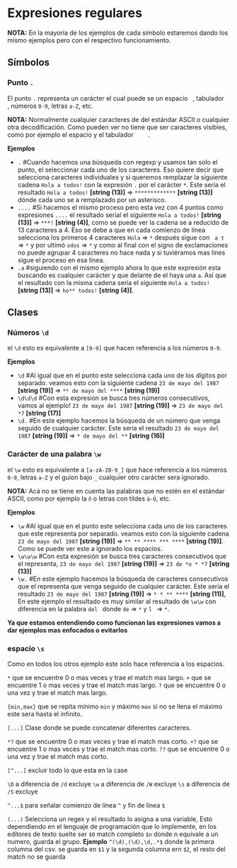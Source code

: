 # Expresiones regulares
**NOTA:** En la mayoría de los ejemplos de cada símbolo estaremos dando los mismo ejemplos pero con el respectivo funcionamiento.

## Símbolos
### Punto `.`
El punto `.` representa un carácter el cual puede se un espacio ` `, tabulador `	`, números `0-9`, letras `a-Z`, etc.

**NOTA:** Normalmente cualquier caracteres de del estándar ASCII o cualquier otra decodificación. Como pueden ver no tiene que ser caracteres visibles, como por ejemplo el espacio y el tabulador `	`.

**Ejemplos**
 * `.` #Cuando hacemos una búsqueda con regexp y usamos tan solo el punto, el seleccionar cada uno de los caracteres. Eso quiere decir que selecciona caracteres individuales y si queremos remplazar la siguiente cadena `Hola a todos!` con la expresión `.` por el carácter `*`. Este seria el resultado `Hola a todos!` **[string (13)]** => `*************` **[string (13)]** dónde cada uno se a remplazado por un asterisco.
 * `....` #Si hacemos el mismo proceso pero esta vez con 4 puntos como expresiones `....` el resultado serial el siguiente `Hola a todos!` **[string (13)]** => `***!` **[string (4)]**, como se puede ver la cadena se a reducido de 13 caracteres a 4. Eso se debe a que en cada comienzo de línea selecciona los primeros 4 caracteres `Hola` => `*` después sigue con ` a t` => `*` y por ultimó `odos` => `*` y como al final con el signo de exclamaciones no puede agrupar 4 caracteres no hace nada y si tuviéramos mas lines sigue el proceso en esa línea.
 * `.a` #siguiendo con el mismo ejemplo ahora lo que este expresión esta buscando es cualquier carácter y que delante de el haya una `a`. Así que el resultado con la misma cadena seria el siguiente `Hola a todos!` **[string (13)]** => `ho** todos!` **[string (4)]**.
## Clases
### Números `\d`
el `\d` esto es equivalente a `[0-9]` que hacen referencia a los números `0-9`.

**Ejemplos**
 * `\d` #Al igual que en el punto este selecciona cada uno de los dígitos por separado. veamos esto con la siguiente cadena `23 de mayo del 1987` **[string (19)]** => `** de mayo del ****` **[string (19)]**
 * `\d\d\d` #Con esta expresión se busca tres números consecutivos, vamos al ejemplo! `23 de mayo del 1987` **[string (19)]** => `23 de mayo del *7` **[string (17)]**
 * `\d.` #En este ejemplo hacemos la búsqueda de un número que venga seguido de cualquier carácter. Este seria el resultado `23 de mayo del 1987` **[string (19)]** => `* de mayo del **` **[string (16)]**

### Carácter de una palabra `\w`
el `\w` esto es equivalente a `[a-zA-Z0-9_]` que hace referencia a los números `0-9`, letras `a-Z` y el guion bajo `_` cualquier otro carácter sera ignorado.

**NOTA:** Acá no se tiene en cuenta las palabras que no estén en el estándar ASCII, como por ejemplo la `ñ` o letras con tildes `á-Ú`, etc.

**Ejemplos**
 * `\w` #Al igual que en el punto este selecciona cada uno de los caracteres que este representa por separado. veamos esto con la siguiente cadena `23 de mayo del 1987` **[string (19)]** => `** ** **** *** ****` **[string (19)]**. Como se puede ver este a ignorado los espacios.
 * `\w\w\w` #Con esta expresión se busca tres caracteres consecutivos que el representa, `23 de mayo del 1987` **[string (19)]** => `23 de *o * *7` **[string (13)]**
 * `\w.` #En este ejemplo hacemos la búsqueda de caracteres consecutivos que el representa que venga seguido de cualquier carácter. Este seria el resultado `23 de mayo del 1987` **[string (19)]** => `* * ** ****` **[string (11)]**, En este ejemplo el resultado es muy similar al resultado de `\w\w` con diferencia en la palabra `del ` donde `de` => `*` y `l ` => `*`.

**Ya que estamos entendiendo como funcionan las expresiones vamos a dar ejemplos mas enfocados o evitarlos**

### espacio `\s`
Como en todos los otros ejemplo este solo hace referencia a los espacios.

`*` que se encuentre 0 o mas veces y trae el match mas largo.
`+` que se encuentre 1 o mas veces y trae el match mas largo.
`?` que se encuentre 0 o una vez y trae el match mas largo.

`{min,max}` que se repita mínimo `min` y máximo `max` si no se llena el máximo este sera hasta el infinito.

`[...]` Clase donde se puede concatenar diferentes caracteres.

`*?` que se encuentre 0 o mas veces y trae el match mas corto.
`+?` que se encuentre 1 o mas veces y trae el match mas corto.
`??` que se encuentre 0 o una vez y trae el match mas corto.

`[^...]` excluir todo lo que esta en la case

`\D` a diferencia de `/d` excluye
`\w` a diferencia de `/W` excluye
`\s` a diferencia de `/S` excluye

`^...$` para señalar comienzo de línea `^` y fin de línea `$`

`(...)` Selecciona un regex y el resultado lo asigna a una variable, Esto dependiendo en el lenguaje de programación que lo implemente, en los editores de texto suelte ser `$0` match completo `$n` donde n equivale a un numero, guarda el grupo.
**Ejemplo**
`^(\d),(\d),\d,.*$` donde la primera columna del csv. se guarda en `$1` y la segunda columna ern `$2`, el resto del match no se guarda